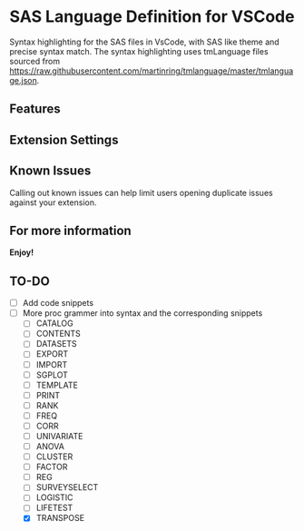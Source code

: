 # SAS Language Definition for VSCode

 Syntax highlighting for the SAS files in VsCode, with SAS like theme and precise syntax match. 
 The syntax highlighting uses tmLanguage files sourced from https://raw.githubusercontent.com/martinring/tmlanguage/master/tmlanguage.json. 


## Features




## Extension Settings

## Known Issues

Calling out known issues can help limit users opening duplicate issues against your extension.


## For more information

**Enjoy!**

## TO-DO
- [ ] Add code snippets
- [ ] More proc grammer into syntax and the corresponding snippets
    - [ ] CATALOG
    - [ ] CONTENTS
    - [ ] DATASETS
    - [ ] EXPORT
    - [ ] IMPORT
    - [ ] SGPLOT
    - [ ] TEMPLATE
    - [ ] PRINT
    - [ ] RANK
    - [ ] FREQ
    - [ ] CORR
    - [ ] UNIVARIATE
    - [ ] ANOVA
    - [ ] CLUSTER
    - [ ] FACTOR
    - [ ] REG
    - [ ] SURVEYSELECT
    - [ ] LOGISTIC
    - [ ] LIFETEST
    - [X] TRANSPOSE